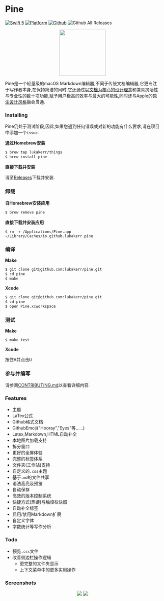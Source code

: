 # Pine

[![Swift 5](https://img.shields.io/badge/swift-5-orange.svg?style=flat)](https://github.com/apple/swift)
[![Platform](http://img.shields.io/badge/platform-macOS-red.svg?style=flat)](https://developer.apple.com/macos/)
[![Github](http://img.shields.io/badge/github-lukakerr-green.svg?style=flat)](https://github.com/lukakerr)
![Github All Releases](https://img.shields.io/github/downloads/lukakerr/pine/total.svg)

<p align="center">
  <img src="./Pine/Assets.xcassets/AppIcon.appiconset/pine-512@1x.png" width="150">
</p>

Pine是一个轻量级的macOS Markdown编辑器,不同于传统文档编辑器,它更专注于写作者本身,在保持简洁的同时,它还通过[以文档为核心的设计理念](https://developer.apple.com/document-based-apps)和兼具灵活性与专业性的数十项功能,赋予用户极高的效率与最大的可能性,同时还与Apple的[原生设计风格](https://developer.apple.com/macos/human-interface-guidelines)融会贯通.

### Installing

Pine仍处于测试阶段,因此,如果您遇到任何错误或对新的功能有什么要求,请在项目中添加一个`issue`.

**通过Homebrew安装**

```bash
$ brew tap lukakerr/things
$ brew install pine
```

**直接下载并安装**

请至[Releases](https://github.com/lukakerr/pine/releases)下载并安装.

### 卸载

**自Homebrew安装应用**

```bash
$ brew remove pine
```

**直接下载并安装应用**

```
$ rm -r /Applications/Pine.app ~/Library/Caches/io.github.lukakerr.pine
```

### 编译

**Make**

```bash
$ git clone git@github.com:lukakerr/pine.git
$ cd pine
$ make
```

**Xcode**

```bash
$ git clone git@github.com:lukakerr/pine.git
$ cd pine
$ open Pine.xcworkspace
```

### 测试

**Make**

```bash
$ make test
```

**Xcode**

按住<kbd>⌘</kbd>并点击<kbd>U</kbd>

### 参与并编写

请参阅[CONTRIBUTING.md](./CONTRIBUTING.md)以查看详细内容.

### Features

- 主题
- LaTex公式
- Github格式文档
- GithubEmoji("Hooray","Eyes"等......)
- Latex,Markdown,HTML自动补全
- 本地图片加载支持
- 拆分窗口
- 更好的全屏体验
- 完整的标签体系
- 文件夹(工作站)支持
- 自定义的`.css`主题
- 基于`.md`的文件共享
- 语法高亮及预览
- 自动保存
- 高效的版本控制系统
- 快捷方式(热键)与触控栏快照
- 自动补全标签
- 启用/禁用Markdown扩展
- 自定义字体
- 字数统计等写作分析

### Todo

- 预览`.css`文件
- 改善侧边栏操作逻辑
  - 更完整的文件夹显示
  - 上下文菜单中的更多实用操作

### Screenshots

<p align="center">
  <img src="https://i.imgur.com/vxAaNeX.png">
  <img src="https://i.imgur.com/5LQ1Ll4.png">
</p>
